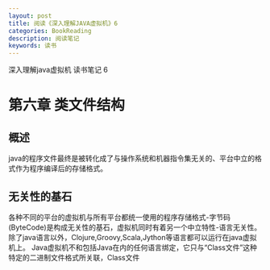```yaml
---
layout: post
title: 阅读《深入理解JAVA虚拟机》6
categories: BookReading
description: 阅读笔记
keywords: 读书
---
```

深入理解java虚拟机 读书笔记 6

# 第六章 类文件结构
## 概述
java的程序文件最终是被转化成了与操作系统和机器指令集无关的、平台中立的格式作为程序编译后的存储格式。

## 无关性的基石
各种不同的平台的虚拟机与所有平台都统一使用的程序存储格式-字节码(ByteCode)是构成无关性的基石，虚拟机同时有着另一个中立特性-语言无关性。除了java语言以外，Clojure,Groovy,Scala,Jython等语言都可以运行在java虚拟机上。
Java虚拟机不和包括Java在内的任何语言绑定，它只与“Class文件”这种特定的二进制文件格式所关联，Class文件